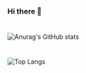 ### Hi there 👋
#
![Anurag's GitHub stats](https://github-readme-stats.vercel.app/api?username=asdf1596&show_icons=true&theme=cobalt)
#
![Top Langs](https://github-readme-stats.vercel.app/api/top-langs/?username=asdf1596&layout=compact&theme=tokyonight)

<!--
**asdf1596/asdf1596** is a ✨ _special_ ✨ repository because its `README.md` (this file) appears on your GitHub profile.

Here are some ideas to get you started:

- 🔭 I’m currently working on ...
- 🌱 I’m currently learning ...
- 👯 I’m looking to collaborate on ...
- 🤔 I’m looking for help with ...
- 💬 Ask me about ...
- 📫 How to reach me: ...
- 😄 Pronouns: ...
- ⚡ Fun fact: ...
-->
